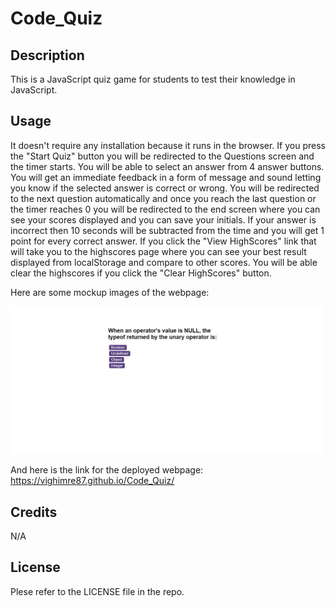 # Code_Quiz

## Description
This is a JavaScript quiz game for students to test their knowledge in JavaScript.
<br>

## Usage
It doesn't require any installation because it runs in the browser. If you press the "Start Quiz" button you will be redirected to the Questions screen and the timer starts. You will be able to select an answer from 4 answer buttons. You will get an immediate feedback in a form of message and sound letting you know if the selected answer is correct or wrong. You will be redirected to the next question automatically and once you reach the last question or the timer reaches 0 you will be redirected to the end screen where you can see your scores displayed and you can save your initials. If your answer is incorrect then 10 seconds will be subtracted from the time and you will get 1 point for every correct answer. If you click the "View HighScores" link that will take you to the highscores page where you can see your best result displayed from localStorage and compare to other scores. You will be able clear the highscores if you click the "Clear HighScores" button.

Here are some mockup images of the webpage:

<img src="assets/images/mockup_image.png" alt="Mockup image of the quiz website" style="width:500px;"/>

And here is the link for the deployed webpage: https://vighimre87.github.io/Code_Quiz/
<br>

## Credits
N/A
<br>

## License
Plese refer to the LICENSE file in the repo.